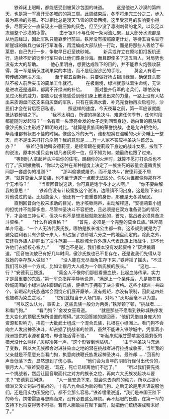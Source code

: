 　　铁斧闭上眼睛，都能感受到被黄沙包围的味道。
　　这是他进入沙漠的第四天，也是第一军离开无冬城的的第三周。此周结束后，冬季将走完三分之二，步入最为寒冷的冬暮。不过相比总是漫天飞雪的灰堡西境，这里受邪月的影响要小得多，尽管天空一直呈现出一股压抑的灰色，但至少没了凛冽刺骨的北风，以及足以冻僵整个沙漠的冰雪。
　　由于银川不与任何一条河流汇聚，且大部分水流都是从地底经过，因此军队只能靠步行前进。铁斧没有按照原定计划，等待五百名驻守断崖城的新兵也做好行军准备，再混编成大部队统一行动，而是将那些人丢给了布莱恩，自己先行一步，争取早日赶至铁砂城。
　　新兵或许立在原地扣扣扳机还行，连续不断的徒步行军只会让他们葬身沙海。而且即使多了这五百人，对局势也没有太大的帮助。
　　他心里明白，想要达成陛下的目的，并不能靠火炮强攻获得，第一军是确保胜利果实的本钱，而不是征服沙民的手段。
　　莫金人有着一套传统的解决方法。
　　至于那五百新兵，只要做好抢占银川绿洲，确保锋头部队不被人前后夹击的简单工作就行。
　　在极南境，绿洲就意味着生命线，无论是进攻还是逃窜，都离不开绿洲的补给。
　　面对整齐行军的老兵们，哪怕没有见过火枪的威力，部族沙民也能感受到他们身上散发出来的力量。一路上没有人站出来质询盘问这支来自灰堡的军队，只有在装满水囊、补充完食物再次启程时，沙民们才会在背后窃窃私语。
　　照这样的速度，今天夜幕之前，第一军应该就能抵达铁砂城之下。
　　“我不太明白，所谓的神圣决斗，难道任何季节、任何时段都能随时发起吗？”一名有着一头漂亮金发的女子走到回音身边，她白皙的肌肤和傲沙氏族公主形成了鲜明的对比，“就算是贵族间的荣誉挑战，也是允许拒绝的，毕竟谁都有状态不佳的时候。像这么冷的天气，谁都想窝在温暖的火炉旁睡上一整天，而不是出来打打杀杀吧？我的意思是……万一人家不答应神圣决斗该怎么办？”
　　铁斧记得她叫安德莉亚，是经常跟在提莉殿下身边的战斗女巫，按陛下的说法，原本外援只会有超凡者灰烬一位，但不知为何，她最终也跟了过来。
　　“等到别人拿起斧头冲进你的住宅，踢翻你的火炉时，就算不愿打打杀杀也不行了。”灰烬撇撇嘴，“你以为这种在某种程度上决定了一族生死的较量会遵循贵族间那一套虚伪的准则？”
　　“那叫偷袭或屠杀，而不是决斗，”安德莉亚不屑道，“就算莫金人是蛮族，也不至于连这一点都无法区分。你以为谁都像你那样不学无术吗？”
　　“当着回音说这话，你可真是饱学多才之人啊。”
　　“你不要曲解我的意思！”
　　铁斧倒没有计较蛮族这个说法，边陲镇不问出身，这是陛下亲口对他说过的话。比起莫金人，他还有一个更重要的身份，那便是无冬城居民。
　　直到回音向他投来求助的目光，他才咳嗽两声，主动解释道，“安德莉亚小姐的担忧并不能算多虑，尽管神圣决斗不容拒绝，且必须是在双方准备妥当的情况下，才会被三神认可，但决斗也不是想发起就能发起的，首先，挑战者必须具备决斗资格。”
　　“什么样的资格？”
　　“首先，必须是一个完整的莫金氏族。”铁斧简单介绍道，“一个人无法代表氏族，哪怕是族长或公主都一样。这条规则就是为了避免胜利者只有少数十来人，却占据了铁砂城六分之一的地盘而定的。除此之外，它还将外族人排除出了决斗范围——铁砂城允许外族人代表氏族上场战斗，却不允许他们占据核心权力。”
　　“那岂不是说，我们根本没有发起资格？”灰烬挑眉道，“回音被流放已有好几年时间，傲沙氏族也已不复存在，还是说我们先得从寻找她的幸存族人做起？”
　　“没人能在无尽海角生存下来，”铁斧摇了摇头，“不过我们可以换一个方式，比如让银月大人成为一个新氏族的族长。”
　　“这也……行？”安德莉亚愣道。
　　“莫金人不像你们那般看重血统，比起血脉传承，实力才是最重要的东西。”第一军总指挥平静地说道，“满足上一个条件后，凡是能在铁砂城周围的小绿洲站住脚跟的氏族，便相当于拥有了决斗资格。这些小绿洲一共四个，新崛起的氏族通常会围绕它们展开厮杀，没有规矩，亦没有限制，因此这四处也被称为染血之地。”
　　“它们就相当于入场门票，对吗？”灰烬丝毫不以为意。
　　“可以这么认为，事实上，这些氏族一般分为两类，”铁斧顿了顿，“挑战者……和看门狗。”
　　“看门狗？”金发女巫奇道。
　　“就是那些不愿看到铁砂城秩序发生大变化的顶层氏族所设置的障碍。”这次回答她的是回音，“他们凭借自身庞大的资源和影响力，招揽一大批武士组成一个混合氏族，扎根在小绿洲上。看门狗不会向主人发出神圣决斗，却占据了挑战者的位置，虽然不能进入铁砂城中，凭借着小绿洲提供的水源和食物，却也能活得不错。”
　　“听起来就跟甘愿啃食残羹剩饭的猎犬没什么两样，”灰烬冷笑一声，“这个形容倒也贴切。”
　　“由于神圣决斗充满了变数，所以大氏族都会对进驻染血之地的潜在挑战者进行拉拢或收买。当年我的父亲就是不愿意充当看门狗，执意向铁鞭氏族发起神圣决斗，最终却……”回音的声音低落下去，显然想到了伤心事。
　　“他们会为当年的阴险行径付出代价的，银月大人，”铁斧安慰道，“现在，死亡已经离他们不远了。”
　　“所以我们要先找一个挑战者，然后让回音取而代之对方的族长之位，再向六大氏族发起决斗要求？”安德莉亚问道。
　　“人一旦安逸下来，就会失去向前的动力，所以占据小绿洲又没立刻进行挑战的，十有八九会成为新的看门狗。之后无论是用言语说服他们，还是用实力压服他们，都不会那么容易。”铁斧缓缓说道，“我们是奉国王陛下的命令，携带雷霆与恩赐而来，没有必要这么麻烦。再不起眼的氏族，在第一军的支持下也将变得势不可挡。若有人胆敢拦在陛下面前，就把他们统统碾成粉末好了。”